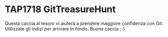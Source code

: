 # TAP1718 GitTreasureHunt

Questa caccia al tesoro vi aiuterà a prendere maggiore confidenza con Git.
Utilizzate gli indizi per arrivare in fondo.
Buona caccia ;-)